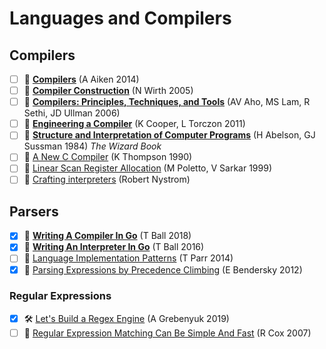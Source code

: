# Languages and Compilers

## Compilers

- [ ] 🎥 [**Compilers**](http://openclassroom.stanford.edu/MainFolder/CoursePage.php?course=Compilers) (A Aiken 2014)
- [ ] 📖 [**Compiler Construction**](https://c9x.me/compile/bib/wirthcc.pdf) (N Wirth 2005)
- [ ] 📖 [**Compilers: Principles, Techniques, and Tools**](https://suif.stanford.edu/dragonbook/) (AV Aho, MS Lam, R Sethi, JD Ullman 2006)
- [ ] 📖 [**Engineering a Compiler**](https://www.elsevier.com/books/engineering-a-compiler/cooper/978-0-12-088478-0) (K Cooper, L Torczon 2011)
- [ ] 📖 [**Structure and Interpretation of Computer Programs**](https://mitpress.mit.edu/sites/default/files/sicp/index.html) (H Abelson, GJ Sussman 1984) _The Wizard Book_
- [ ] 📄 [A New C Compiler](https://c9x.me/compile/bib/new-c.pdf) (K Thompson 1990)
- [ ] 📄 [Linear Scan Register Allocation](https://c9x.me/compile/bib/linearscan.pdf)  (M Poletto, V Sarkar 1999)
- [ ]  📄 [Crafting interpreters](https://craftinginterpreters.com/) (Robert Nystrom)

## Parsers

- [x] 📖 [**Writing A Compiler In Go**](https://compilerbook.com) (T Ball 2018)
- [x] 📖 [**Writing An Interpreter In Go**](https://interpreterbook.com) (T Ball 2016)
- [ ] 📖 [Language Implementation Patterns](https://pragprog.com/book/tpdsl/language-implementation-patterns) (T Parr 2014)
- [x] 💬 [Parsing Expressions by Precedence Climbing](https://eli.thegreenplace.net/2012/08/02/parsing-expressions-by-precedence-climbing) (E Bendersky 2012)

### Regular Expressions

- [x] 🛠 [Let's Build a Regex Engine](https://kean.blog/post/lets-build-regex) (A Grebenyuk 2019)
- [ ] 📄 [Regular Expression Matching Can Be Simple And Fast](https://swtch.com/~rsc/regexp/regexp1.html) (R Cox 2007)

